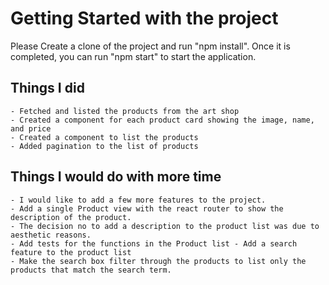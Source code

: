 # Getting Started with the project

Please Create a clone of the project and run "npm install".
Once it is completed, you can run "npm start" to start the application.

## Things I did

    - Fetched and listed the products from the art shop
    - Created a component for each product card showing the image, name, and price
    - Created a component to list the products
    - Added pagination to the list of products

## Things I would do with more time

    - I would like to add a few more features to the project.
    - Add a single Product view with the react router to show the description of the product.
    - The decision no to add a description to the product list was due to aesthetic reasons.
    - Add tests for the functions in the Product list - Add a search feature to the product list
    - Make the search box filter through the products to list only the products that match the search term.
